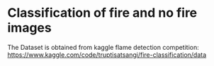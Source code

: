 # Classification of fire and no fire images
The Dataset is obtained from kaggle flame detection competition: https://www.kaggle.com/code/truptisatsangi/fire-classification/data
